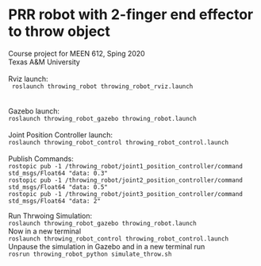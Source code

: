 # PRR robot with 2-finger end effector to throw object
Course project for MEEN 612, Sping 2020
<br>
Texas A&M University
<br><br>
Rviz launch:<br>
`` roslaunch throwing_robot throwing_robot_rviz.launch``<br>
<br><br>
Gazebo launch:<br>
``roslaunch throwing_robot_gazebo throwing_robot.launch ``
<br><br>
Joint Position Controller launch:<br>
``roslaunch throwing_robot_control throwing_robot_control.launch ``
<br><br>
Publish Commands:<br>
``rostopic pub -1 /throwing_robot/joint1_position_controller/command std_msgs/Float64 "data: 0.3"``<br>
``rostopic pub -1 /throwing_robot/joint2_position_controller/command std_msgs/Float64 "data: 0.5"``<br>
``rostopic pub -1 /throwing_robot/joint3_position_controller/command std_msgs/Float64 "data: 2"``<br>

Run Thrwoing Simulation:<br>
``roslaunch throwing_robot_gazebo throwing_robot.launch``<br>
Now in a new terminal <br>
``roslaunch throwing_robot_control throwing_robot_control.launch``<br>
Unpause the simulation in Gazebo and in a new terminal run <br>
``rosrun throwing_robot_python simulate_throw.sh``<br>
